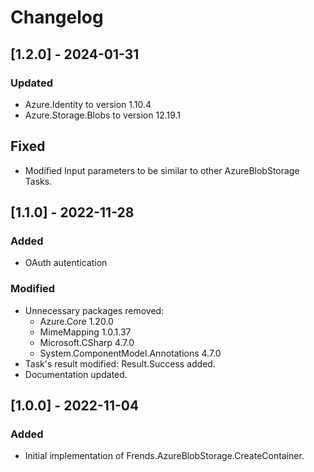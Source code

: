 # Changelog

## [1.2.0] - 2024-01-31
### Updated
- Azure.Identity to version 1.10.4
- Azure.Storage.Blobs to version 12.19.1
## Fixed
- Modified Input parameters to be similar to other AzureBlobStorage Tasks.

## [1.1.0] - 2022-11-28
### Added
- OAuth autentication
### Modified
- Unnecessary packages removed:
	- Azure.Core 1.20.0
	- MimeMapping 1.0.1.37
	- Microsoft.CSharp 4.7.0
	- System.ComponentModel.Annotations 4.7.0
- Task's result modified: Result.Success added. 
- Documentation updated.

## [1.0.0] - 2022-11-04
### Added
- Initial implementation of Frends.AzureBlobStorage.CreateContainer.
